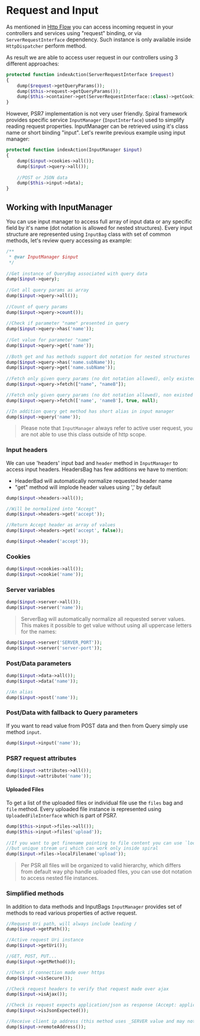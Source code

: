 # Request and Input
As mentioned in [Http Flow](/old/httphttp/flow.md) you can access incoming request in your controllers and services using "request" binding, or via `ServerRequestInterface` dependency. Such instance is only available inside `HttpDispatcher` perform method.

As result we are able to access user request in our controllers using 3 different approaches:

```php
protected function indexAction(ServerRequestInterface $request)
{
    dump($request->getQueryParams());
    dump($this->request->getQueryParams());
    dump($this->container->get(ServerRequestInterface::class)->getCookieParams());
}
```

However, PSR7 implementation is not very user friendly. Spiral framework provides specific service `InputManager` (`InputInterface`) used to simplify reading request properties. 
InputManager can be retrieved using it's class name or short binding "input". Let's rewrite previous example using input manager:

```php
protected function indexAction(InputManager $input)
{
    dump($input->cookies->all());
    dump($input->query->all());
    
    //POST or JSON data
    dump($this->input->data);
}
```

## Working with InputManager
You can use input manager to access full array of input data or any specific field by it's name (dot notation is allowed for nested structures). 
Every input structure are represented using `InputBag` class with set of common methods, let's review query accessing as example:

```php
/**
 * @var InputManager $input
 */
 
//Get instance of QueryBag associated with query data
dump($input->query);
 
//Get all query params as array
dump($input->query->all());
 
//Count of query params
dump($input->query->count());
 
//Check if parameter "name" presented in query
dump($input->query->has('name'));
 
//Get value for parameter "name"
dump($input->query->get('name'));
 
//Both get and has methods support dot notation for nested structures
dump($input->query->has('name.subName'));
dump($input->query->get('name.subName'));
 
//Fetch only given query params (no dot notation allowed), only existed records will be returned
dump($input->query->fetch(["name", "nameB"]);

//Fetch only given query params (no dot notation allowed), non existed records will be filled with `null`
dump($input->query->fetch(['name', 'nameB'], true, null);

//In addition query get method has short alias in input manager
dump($input->query('name'));
```

> Please note that `InputManager` always refer to active user request, you are not able to use this class outside of http scope.

### Input headers
We can use 'headers' input bad and `header` method in `InputManager` to access input headers. HeadersBag has few additions we have to mention:
* HeaderBad will automatically normalize requested header name
* "get" method will implode header values using ',' by default

```php
dump($input->headers->all());

//Will be normalized into "Accept"
dump($input->headers->get('accept')); 

//Return Accept header as array of values
dump($input->headers->get('accept', false));

dump($input->header('accept'));
```

### Cookies
```php
dump($input->cookies->all());
dump($input->cookie('name'));
```

### Server variables
```php
dump($input->server->all());
dump($input->server('name'));
```

> ServerBag will automatically normalize all requested server values. This makes it possible to get value without using all uppercase letters for the names: 

```php
dump($input->server('SERVER_PORT'));
dump($input->server('server-port'));
```

### Post/Data parameters
```php
dump($input->data->all());
dump($input->data('name'));

//An alias
dump($input->post('name'));
```

### Post/Data with fallback to Query parameters
If you want to read value from POST data and then from Query simply use method `input`.

```php
dump($input->input('name'));
```

### PSR7 request attributes
```php
dump($input->attributes->all());
dump($input->attribute('name'));
```

#### Uploaded Files
To get a list of the uploaded files or individual file use the `files` bag and `file` method. Every uploaded file instance is represented
using `UploadedFileInterface` which is part of PSR7.

```php
dump($this->input->files->all());
dump($this->input->files('upload'));
	
//If you want to get finename pointing to file content you can use `localFilename` method, attention, this is not local filename
//but unique stream uri which can work only inside spiral
dump($input->files->localFilename('upload'));
```

> Per PSR all files will be organized to valid hierarchy, which differs from default way php handle uploaded files, you can use dot notation to access nested file instances.

### Simplified methods
In addition to data methods and InputBags `InputManager` provides set of methods to read various properties of active request.

```php
//Request Uri path, will always include leading /
dump($input->getPath());

//Active request Uri instance
dump($input->getUri());

//GET, POST, PUT...
dump($input->getMethod());

//Check if connection made over https
dump($input->isSecure());

//Check request headers to verify that request made over ajax
dump($input->isAjax());

//Check is request expects application/json as response (Accept: application/json)
dump($input->isJsonExpected());

//Receive client ip address (this method uses _SERVER value and may not be correct in some cases).
dump($input->remoteAddress());
```
